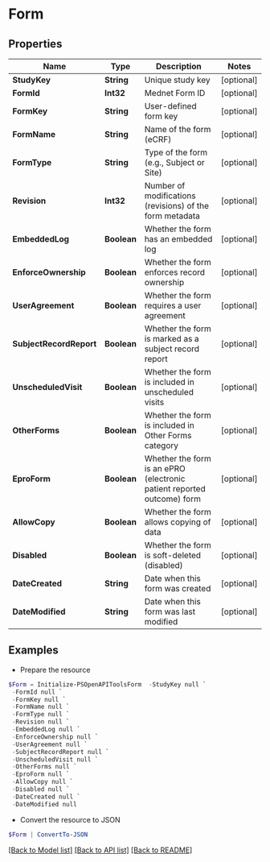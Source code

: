 # Form
## Properties

Name | Type | Description | Notes
------------ | ------------- | ------------- | -------------
**StudyKey** | **String** | Unique study key | [optional] 
**FormId** | **Int32** | Mednet Form ID | [optional] 
**FormKey** | **String** | User-defined form key | [optional] 
**FormName** | **String** | Name of the form (eCRF) | [optional] 
**FormType** | **String** | Type of the form (e.g., Subject or Site) | [optional] 
**Revision** | **Int32** | Number of modifications (revisions) of the form metadata | [optional] 
**EmbeddedLog** | **Boolean** | Whether the form has an embedded log | [optional] 
**EnforceOwnership** | **Boolean** | Whether the form enforces record ownership | [optional] 
**UserAgreement** | **Boolean** | Whether the form requires a user agreement | [optional] 
**SubjectRecordReport** | **Boolean** | Whether the form is marked as a subject record report | [optional] 
**UnscheduledVisit** | **Boolean** | Whether the form is included in unscheduled visits | [optional] 
**OtherForms** | **Boolean** | Whether the form is included in Other Forms category | [optional] 
**EproForm** | **Boolean** | Whether the form is an ePRO (electronic patient reported outcome) form | [optional] 
**AllowCopy** | **Boolean** | Whether the form allows copying of data | [optional] 
**Disabled** | **Boolean** | Whether the form is soft-deleted (disabled) | [optional] 
**DateCreated** | **String** | Date when this form was created | [optional] 
**DateModified** | **String** | Date when this form was last modified | [optional] 

## Examples

- Prepare the resource
```powershell
$Form = Initialize-PSOpenAPIToolsForm  -StudyKey null `
 -FormId null `
 -FormKey null `
 -FormName null `
 -FormType null `
 -Revision null `
 -EmbeddedLog null `
 -EnforceOwnership null `
 -UserAgreement null `
 -SubjectRecordReport null `
 -UnscheduledVisit null `
 -OtherForms null `
 -EproForm null `
 -AllowCopy null `
 -Disabled null `
 -DateCreated null `
 -DateModified null
```

- Convert the resource to JSON
```powershell
$Form | ConvertTo-JSON
```

[[Back to Model list]](../README.md#documentation-for-models) [[Back to API list]](../README.md#documentation-for-api-endpoints) [[Back to README]](../README.md)

